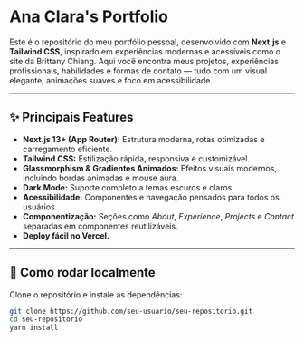 # Ana Clara's Portfolio

Este é o repositório do meu portfólio pessoal, desenvolvido com **Next.js** e **Tailwind CSS**, inspirado em experiências modernas e acessíveis como o site da Brittany Chiang. Aqui você encontra meus projetos, experiências profissionais, habilidades e formas de contato — tudo com um visual elegante, animações suaves e foco em acessibilidade.

---

## ✨ Principais Features

- **Next.js 13+ (App Router):** Estrutura moderna, rotas otimizadas e carregamento eficiente.  
- **Tailwind CSS:** Estilização rápida, responsiva e customizável.  
- **Glassmorphism & Gradientes Animados:** Efeitos visuais modernos, incluindo bordas animadas e mouse aura.  
- **Dark Mode:** Suporte completo a temas escuros e claros.  
- **Acessibilidade:** Componentes e navegação pensados para todos os usuários.  
- **Componentização:** Seções como *About*, *Experience*, *Projects* e *Contact* separadas em componentes reutilizáveis.  
- **Deploy fácil no Vercel.**

---

## 🚀 Como rodar localmente

Clone o repositório e instale as dependências:

```bash
git clone https://github.com/seu-usuario/seu-repositorio.git
cd seu-repositorio
yarn install

